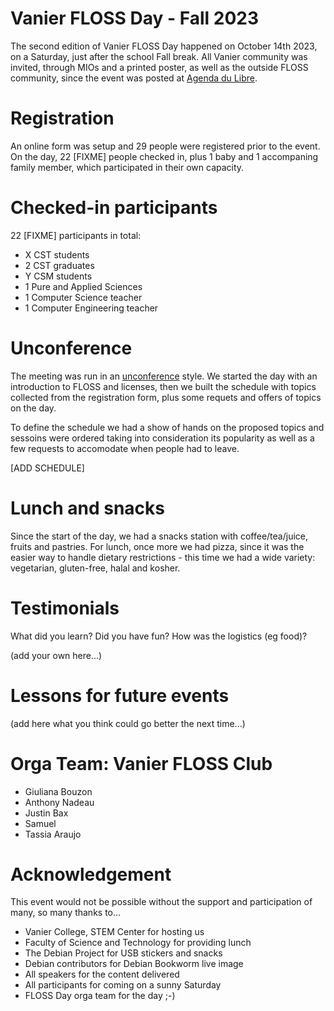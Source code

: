 Vanier FLOSS Day - Fall 2023
==============================

The second edition of Vanier FLOSS Day happened on October 14th 2023, on a Saturday, just after the school
Fall break. All Vanier community was invited, through MIOs and a printed poster, as well as the outside
FLOSS community, since the event was posted at [Agenda du Libre](https://agendadulibre.qc.ca/events/2409).

Registration
============

An online form was setup and 29 people were registered prior to the event. On the day, 22 [FIXME] people
checked in, plus 1 baby and 1 accompaning family member, which participated in their own capacity. 

Checked-in participants
=======================

22 [FIXME] participants in total:

- X CST students
- 2 CST graduates
- Y CSM students
- 1 Pure and Applied Sciences
- 1 Computer Science teacher
- 1 Computer Engineering teacher


Unconference
============

The meeting was run in an [unconference](https://en.wikipedia.org/wiki/Unconference) style. 
We started the day with an introduction to FLOSS and licenses, then we built the schedule with
topics collected from the registration form, plus some requets and offers of topics on the day.

To define the schedule we had a show of hands on the proposed topics and sessoins were ordered
taking into consideration its popularity as well as a few requests to accomodate when people
had to leave. 

[ADD SCHEDULE]


Lunch and snacks
================

Since the start of the day, we had a snacks station with coffee/tea/juice, fruits and pastries.
For lunch, once more we had pizza, since it was the easier way to handle dietary restrictions -
this time we had a wide variety: vegetarian, gluten-free, halal and kosher. 

Testimonials
============

What did you learn? Did you have fun? How was the logistics (eg food)?

(add your own here...)


Lessons for future events
=========================

(add here what you think could go better the next time...)


Orga Team: Vanier FLOSS Club
============================

- Giuliana Bouzon
- Anthony Nadeau
- Justin Bax
- Samuel
- Tassia Araujo

Acknowledgement
===============

This event would not be possible without the support and participation of many, so many thanks to...

- Vanier College, STEM Center for hosting us
- Faculty of Science and Technology for providing lunch
- The Debian Project for USB stickers and snacks
- Debian contributors for Debian Bookworm live image
- All speakers for the content delivered
- All participants for coming on a sunny Saturday
- FLOSS Day orga team for the day ;-)
